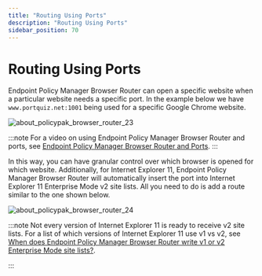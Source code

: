 ```yaml
---
title: "Routing Using Ports"
description: "Routing Using Ports"
sidebar_position: 70
---
```


# Routing Using Ports

Endpoint Policy Manager Browser Router can open a specific website when a particular website needs a
specific port. In the example below we have `www.portquiz.net:1001` being used for a specific Google
Chrome website.

![about_policypak_browser_router_23](/images/endpointpolicymanager/browserrouter/about_endpointpolicymanager_browser_router_23.webp)

:::note
For a video on using Endpoint Policy Manager Browser Router and ports, see
[Endpoint Policy Manager Browser Router and Ports](/docs/endpointpolicymanager/knowledgebase/browserrouter/videolearningcenter/gettingstarted/ports.md).
:::


In this way, you can have granular control over which browser is opened for which website.
Additionally, for Internet Explorer 11, Endpoint Policy Manager Browser Router will automatically
insert the port into Internet Explorer 11 Enterprise Mode v2 site lists. All you need to do is add a
route similar to the one shown below.

![about_policypak_browser_router_24](/images/endpointpolicymanager/browserrouter/about_endpointpolicymanager_browser_router_24.webp)

:::note
Not every version of Internet Explorer 11 is ready to receive v2 site lists. For a list of
which versions of Internet Explorer 11 use v1 vs v2, see
[When does Endpoint Policy Manager Browser Router write v1 or v2 Enterprise Mode site lists?](/docs/endpointpolicymanager/knowledgebase/browserrouter/knowledgebase/troubleshooting/versions.md).

:::
